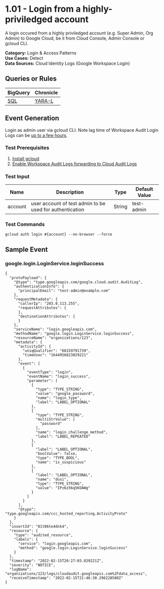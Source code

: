 # 1.01 - Login from a highly-priviledged account
A login occured from a highly priviledged account (e.g. Super Admin, Org Admin) to Google Cloud,
be it from Cloud Console, Admin Console or gcloud CLI. 


**Category:** Login & Access Patterns
</br>
**Use Cases:** Detect
</br>
**Data Sources:** Cloud Identity Logs (Google Workspace Login)
</br>

## Queries or Rules
BigQuery | Chronicle |
--- | --- |
[SQL](../../sql/1_01_login_highly_priviledged_account.sql) | [YARA-L](../../yaral/1_01_login_highly_priviledged_account.yaral)

## Event Generation

Login as admin user via gcloud CLI.
Note lag time of Workspace Audit Login Logs can be [up to a few hours](https://support.google.com/a/answer/7061566?hl=en).





### Test Prerequisites
1. [Install gcloud](https://cloud.google.com/sdk/docs/install)
1. [Enable Workspace Audit Logs forwarding to Cloud Audit Logs](https://cloud.google.com/logging/docs/audit/configure-gsuite-audit-logs)


### Test Input
| Name | Description | Type | Default Value |
|------|-------------|------|---------------|
| account | user account of test admin to be used for authentication | String | test-admin|

### Test Commands
```
gcloud auth login #{account} --no-browser --force
```



## Sample Event


### google.login.LoginService.loginSuccess
```
{
  "protoPayload": {
    "@type": "type.googleapis.com/google.cloud.audit.AuditLog",
    "authenticationInfo": {
      "principalEmail": "test-admin@example.com"
    },
    "requestMetadata": {
      "callerIp": "203.0.113.255",
      "requestAttributes": {
      },
      "destinationAttributes": {
      }
    },
    "serviceName": "login.googleapis.com",
    "methodName": "google.login.LoginService.loginSuccess",
    "resourceName": "organizations/123",
    "metadata": {
      "activityId": {
        "uniqQualifier": "68159791739",
        "timeUsec": "1644956823029221"
      },
      "event": [
        {
          "eventType": "login",
          "eventName": "login_success",
          "parameter": [
            {
              "type": "TYPE_STRING",
              "value": "google_password",
              "name": "login_type",
              "label": "LABEL_OPTIONAL"
            },
            {
              "type": "TYPE_STRING",
              "multiStrValue": [
                "password"
              ],
              "name": "login_challenge_method",
              "label": "LABEL_REPEATED"
            },
            {
              "label": "LABEL_OPTIONAL",
              "boolValue": false,
              "type": "TYPE_BOOL",
              "name": "is_suspicious"
            },
            {
              "label": "LABEL_OPTIONAL",
              "name": "dusi",
              "type": "TYPE_STRING",
              "value": "IPz6z56q5KOAWg"
            }
          ]
        }
      ],
      "@type": "type.googleapis.com/ccc_hosted_reporting.ActivityProto"
    }
  },
  "insertId": "81t06te4dnk4",
  "resource": {
    "type": "audited_resource",
    "labels": {
      "service": "login.googleapis.com",
      "method": "google.login.LoginService.loginSuccess"
    }
  },
  "timestamp": "2022-02-15T20:27:03.029221Z",
  "severity": "NOTICE",
  "logName": "organizations/123/logs/cloudaudit.googleapis.com%2Fdata_access",
  "receiveTimestamp": "2022-02-15T21:46:30.296228580Z"
}
```



